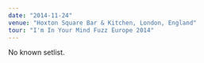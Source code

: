 ```yaml
---
date: "2014-11-24"
venue: "Hoxton Square Bar & Kitchen, London, England"
tour: "I'm In Your Mind Fuzz Europe 2014"
---
```


No known setlist.
